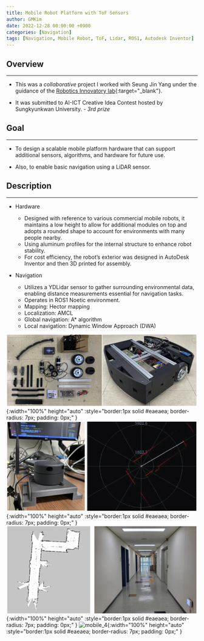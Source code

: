 ```yaml
---
title: Mobile Robot Platform with ToF Sensors
author: GMKim
date: 2022-12-28 00:00:00 +0900
categories: [Navigation]
tags: [Navigation, Mobile Robot, ToF, Lidar, ROS1, Autodesk Inventor]
---
```


## Overview
---
- This was a *collaborative* project I worked with Seung Jin Yang under the guidance of the [Robotics Innovatory lab](https://mecha.skku.ac.kr/roboticsinnovatory/index.do){:target="_blank"}.

- It was submitted to AI-ICT Creative Idea Contest hosted by Sungkyunkwan University. - *3rd prize*


## Goal
---
- To design a scalable mobile platform hardware that can support additional sensors, algorithms, and hardware for future use.

- Also, to enable basic navigation using a LiDAR sensor.


## Description
---
- Hardware
    - Designed with reference to various commercial mobile robots, it maintains a low height to allow for additional modules on top and adopts a rounded shape to account for environments with many people nearby.
    - Using aluminum profiles for the internal structure to enhance robot stability.
    - For cost efficiency, the robot’s exterior was designed in AutoDesk Inventor and then 3D printed for assembly.

- Navigation
    - Utilizes a YDLidar sensor to gather surrounding environmental data, enabling distance measurements essential for navigation tasks.
    - Operates in ROS1 Noetic environment.
    - Mapping: Hector mapping
    - Localization: AMCL
    - Global navigation: A* algorithm
    - Local navigation: Dynamic Window Approach (DWA)

![mobile_1](/assets/img/mobile_1.png){:width="100%" height="auto" :style="border:1px solid #eaeaea; border-radius: 7px; padding: 0px;" }
![mobile_2](/assets/img/mobile_2.png){:width="100%" height="auto" :style="border:1px solid #eaeaea; border-radius: 7px; padding: 0px;" }
![mobile_3](/assets/img/mobile_3.png){:width="100%" height="auto" :style="border:1px solid #eaeaea; border-radius: 7px; padding: 0px;" }
![mobile_4](/assets/img/mobile_4.png){:width="100%" height="auto" :style="border:1px solid #eaeaea; border-radius: 7px; padding: 0px;" }

